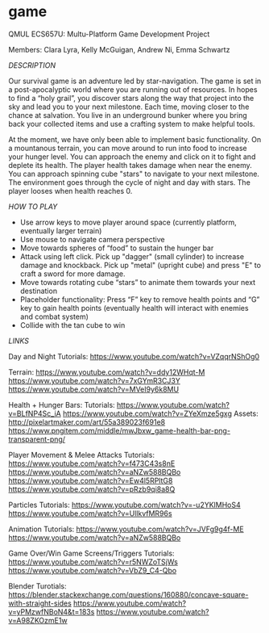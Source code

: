 # game
QMUL ECS657U: Multu-Platform Game Development Project

Members: Clara Lyra, Kelly McGuigan, Andrew Ni, Emma Schwartz

*DESCRIPTION*

Our survival game is an adventure led by star-navigation. The game is set in a post-apocalyptic world where you are running out of resources. In hopes to find a “holy grail”, you discover stars along the way that project into the sky and lead you to your next milestone. Each time, moving closer to the chance at salvation. You live in an underground bunker where you bring back your collected items and use a crafting system to make helpful tools. 

At the moment, we have only been able to implement basic functionality. On a mountanous terrain, you can move around to run into food to increase your hunger level. You can approach the enemy and click on it to fight and deplete its health. The player health takes damage when near the enemy. You can approach spinning cube "stars" to navigate to your next milestone. The environment goes through the cycle of night and day with stars. The player looses when health reaches 0. 


*HOW  TO PLAY* 

-	Use arrow keys to move player around space (currently platform, eventually larger terrain)
-	Use mouse to navigate camera perspective
-	Move towards spheres of “food” to sustain the hunger bar
-	Attack using left click. Pick up "dagger" (small cylinder) to increase damage and knockback. Pick up "metal" (upright cube) and press "E" to craft a sword for more damage.
-	Move towards rotating cube “stars” to animate them towards your next destination
-	Placeholder functionality: Press “F” key to remove health points and “G” key to gain health points (eventually health will interact with enemies and combat system)
-	Collide with the tan cube to win

*LINKS* 

Day and Night Tutorials: 
	https://www.youtube.com/watch?v=VZqqrNShOg0

Terrain: 
	https://www.youtube.com/watch?v=ddy12WHqt-M
	https://www.youtube.com/watch?v=7xGYmR3CJ3Y
	https://www.youtube.com/watch?v=MVeI9y6k8MU

Health + Hunger Bars: 
	Tutorials:
	https://www.youtube.com/watch?v=BLfNP4Sc_iA
	https://www.youtube.com/watch?v=ZYeXmze5gxg
	Assets:
	http://pixelartmaker.com/art/55a389023f691e8
	https://www.pngitem.com/middle/mwJbxw_game-health-bar-png-transparent-png/
	
Player Movement & Melee Attacks Tutorials:
	https://www.youtube.com/watch?v=f473C43s8nE
	https://www.youtube.com/watch?v=aNZw588BQBo
	https://www.youtube.com/watch?v=Ew4l5RPltG8
	https://www.youtube.com/watch?v=pRzb9qi8a8Q
	
Particles Tutorials:
	https://www.youtube.com/watch?v=-u2YKlMHoS4
	https://www.youtube.com/watch?v=UllkvfMR96s

Animation Tutorials:
	https://www.youtube.com/watch?v=JVFg9g4f-ME
	https://www.youtube.com/watch?v=aNZw588BQBo

Game Over/Win Game Screens/Triggers Tutorials:
	https://www.youtube.com/watch?v=r5NWZoTSjWs
	https://www.youtube.com/watch?v=VbZ9_C4-Qbo

Blender Turotials:
	https://blender.stackexchange.com/questions/160880/concave-square-with-straight-sides
	https://www.youtube.com/watch?v=yPMzwfNBoN4&t=183s
	https://www.youtube.com/watch?v=A98ZKOzmE1w
	
